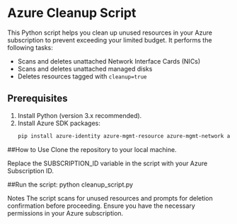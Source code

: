 # Azure Cleanup Script

This Python script helps you clean up unused resources in your Azure subscription to prevent exceeding your limited budget. It performs the following tasks:

- Scans and deletes unattached Network Interface Cards (NICs)
- Scans and deletes unattached managed disks
- Deletes resources tagged with `cleanup=true`

## Prerequisites

1. Install Python (version 3.x recommended).
2. Install Azure SDK packages:
   ```bash
   pip install azure-identity azure-mgmt-resource azure-mgmt-network azure-mgmt-compute


##How to Use
Clone the repository to your local machine.

Replace the SUBSCRIPTION_ID variable in the script with your Azure Subscription ID.

##Run the script:
python cleanup_script.py

Notes
The script scans for unused resources and prompts for deletion confirmation before proceeding.
Ensure you have the necessary permissions in your Azure subscription.

